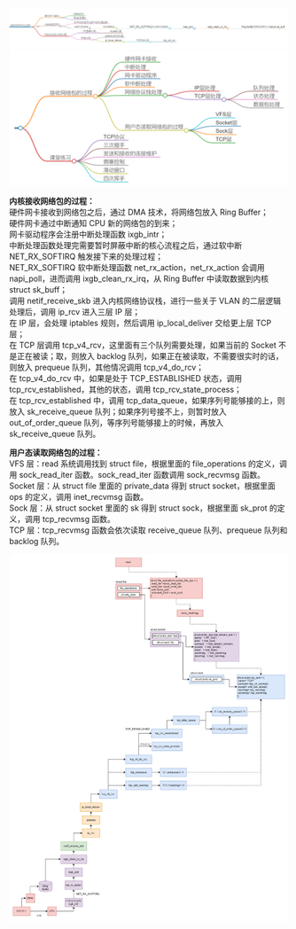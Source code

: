 

<img src="https://github.com/Yongli-Lisa/Linux-Notes1/blob/cb241b38a24638692e05f1501ecf662b4e3e199a/Img/%E7%BD%91%E7%BB%9C%E9%80%9A%E4%BF%A1/%E6%8E%A5%E6%94%B6%E7%BD%91%E7%BB%9C%E5%8C%851.PNG" width="1000px">   



  

<img src="https://github.com/Yongli-Lisa/Linux-Notes1/blob/cb241b38a24638692e05f1501ecf662b4e3e199a/Img/%E7%BD%91%E7%BB%9C%E9%80%9A%E4%BF%A1/%E6%8E%A5%E6%94%B6%E7%BD%91%E7%BB%9C%E5%8C%852.PNG" width="600px">  



**内核接收网络包的过程：**  
硬件网卡接收到网络包之后，通过 DMA 技术，将网络包放入 Ring Buffer；  
硬件网卡通过中断通知 CPU 新的网络包的到来；  
网卡驱动程序会注册中断处理函数 ixgb_intr；  
中断处理函数处理完需要暂时屏蔽中断的核心流程之后，通过软中断 NET_RX_SOFTIRQ 触发接下来的处理过程；  
NET_RX_SOFTIRQ 软中断处理函数 net_rx_action，net_rx_action 会调用 napi_poll，进而调用 ixgb_clean_rx_irq，从 Ring Buffer 中读取数据到内核 struct sk_buff；  
调用 netif_receive_skb 进入内核网络协议栈，进行一些关于 VLAN 的二层逻辑处理后，调用 ip_rcv 进入三层 IP 层；  
在 IP 层，会处理 iptables 规则，然后调用 ip_local_deliver 交给更上层 TCP 层；  
在 TCP 层调用 tcp_v4_rcv，这里面有三个队列需要处理，如果当前的 Socket 不是正在被读；取，则放入 backlog 队列，如果正在被读取，不需要很实时的话，则放入 prequeue 队列，其他情况调用 tcp_v4_do_rcv；  
在 tcp_v4_do_rcv 中，如果是处于 TCP_ESTABLISHED 状态，调用 tcp_rcv_established，其他的状态，调用 tcp_rcv_state_process；  
在 tcp_rcv_established 中，调用 tcp_data_queue，如果序列号能够接的上，则放入 sk_receive_queue 队列；如果序列号接不上，则暂时放入 out_of_order_queue 队列，等序列号能够接上的时候，再放入 sk_receive_queue 队列。  

  

**用户态读取网络包的过程：**  
VFS 层：read 系统调用找到 struct file，根据里面的 file_operations 的定义，调用 sock_read_iter 函数。sock_read_iter 函数调用 sock_recvmsg 函数。  
Socket 层：从 struct file 里面的 private_data 得到 struct socket，根据里面 ops 的定义，调用 inet_recvmsg 函数。  
Sock 层：从 struct socket 里面的 sk 得到 struct sock，根据里面 sk_prot 的定义，调用 tcp_recvmsg 函数。  
TCP 层：tcp_recvmsg 函数会依次读取 receive_queue 队列、prequeue 队列和 backlog 队列。    




  

<img src="https://github.com/Yongli-Lisa/Linux-Notes1/blob/cb241b38a24638692e05f1501ecf662b4e3e199a/Img/%E7%BD%91%E7%BB%9C%E9%80%9A%E4%BF%A1/%E6%8E%A5%E6%94%B6%E7%BD%91%E7%BB%9C%E5%8C%85%E8%BF%87%E7%A8%8B2.png" width="1000px">   


